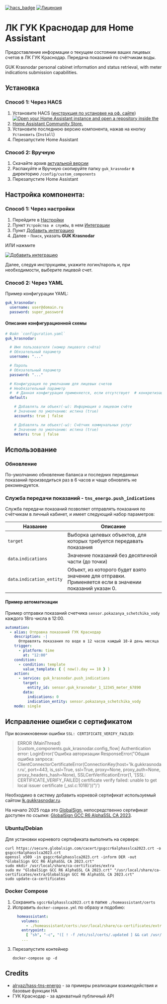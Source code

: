 [![hacs_badge](https://img.shields.io/badge/HACS-Custom-41BDF5.svg)](https://github.com/hacs/integration)
[![Лицензия](https://img.shields.io/badge/%D0%9B%D0%B8%D1%86%D0%B5%D0%BD%D0%B7%D0%B8%D1%8F-MIT-yellow.svg)](https://opensource.org/licenses/MIT)

# ЛК ГУК Краснодар для Home Assistant

Предоставление информации о текущем состоянии ваших лицевых счетов в ЛК ГУК Краснодар.
Передача показаний по счётчикам воды.

GUK Krasnodar personal cabinet information and status retrieval, with meter indications submission capabilities.

## Установка

### Способ 1: Через HACS

1. Установите HACS ([инструкция по установке на оф. сайте](https://hacs.xyz/docs/installation/installation/))
2. [![Open your Home Assistant instance and open a repository inside the Home Assistant Community Store.](https://my.home-assistant.io/badges/hacs_repository.svg)](https://my.home-assistant.io/redirect/hacs_repository/?owner=kirill-k2&repository=hass-guk-krasnodar&category=integration)
3. Установите последнюю версию компонента, нажав на кнопку `Установить` (`Install`)
4. Перезапустите Home Assistant

### Способ 2: Вручную

1. Скачайте архив [актуальной версии](https://github.com/kirill-k2/hass-guk-krasnodar/releases/latest)
2. Распакуйте и Вручную скопируйте папку `guk_krasnodar` в директорию `/config/custom_components`
3. Перезапустите Home Assistant

## Настройка компонента:

### Способ 1: Через настройки

1. Перейдите в [Настройки](https://my.home-assistant.io/redirect/config)
2. Пункт `Устройства и службы`, в нем [Интеграции](https://my.home-assistant.io/redirect/integrations)
3. Пункт [Добавить интеграцию](https://my.home-assistant.io/redirect/config_flow_start?domain=guk_krasnodar)
4. Далее - `Поиск`, указать **GUK Krasnodar**

ИЛИ нажмите

[![Добавить интеграцию](https://my.home-assistant.io/badges/config_flow_start.svg)](https://my.home-assistant.io/redirect/config_flow_start?domain=guk_krasnodar)

Далее, следуя инструкциям, укажите логин/пароль и, при необходимости, выберите лицевой счет.

### Способ 2: Через YAML

Пример конфигурации YAML:

```yaml
guk_krasnodar:
  username: user@domain.ru
  password: super_password
```

#### Описание конфигурационной схемы

```yaml
# Файл `configuration.yaml`
guk_krasnodar:

  # Имя пользователя (номер лицевого счёта)
  # Обязательный параметр
  username: "..."

  # Пароль
  # Обязательный параметр
  password: "..."

  # Конфигурация по умолчанию для лицевых счетов
  # Необязательный параметр
  #  # Данная конфигурация применяется, если отсутствует  # конкретизация, указанная в разделе `accounts`.
  default:

    # Добавлять ли объект(-ы): Информация о лицевом счёте
    # Значение по умолчанию: истина (true)
    accounts: true | false

    # Добавлять ли объект(-ы): Счётчик коммунальных услуг
    # Значение по умолчанию: истина (true)
    meters: true | false
```

## Использование

### Обновление

По-умолчанию обновление баланса и последних переданных показаний производиться раз в 6 часов и чаще обновлять не
рекомендуется.

### Служба передачи показаний - `tns_energo.push_indications`

Служба передачи показаний позволяет отправлять показания по счётчикам в личный кабинет, и
имеет следующий набор параметров:

| Название                   | Описание                                                                                               |
|----------------------------|--------------------------------------------------------------------------------------------------------|
| `target`                   | Выборка целевых объектов, для которых требуется передавать показания                                   |
| `data`.`indications`       | Значение показаний без десятичной части (до точки)                                                     |
| `data`.`indication_entity` | Объект, из которого будет взято значение для отправки. Применяется если в значении показаний указан 0. |

#### Пример автоматизации

Пример отправки показаний счетчика `sensor.pokazanya_schetchika_vody` каждого 18го числа в 12:00.

```yaml
automation:
  - alias: Отправка показаний ГУК Краснодар
    description: -|
      Отправлять показания по воде в 12 часов каждый 18-й день месяца
    trigger:
      - platform: time
        at: "12:00"
    condition:
      - condition: template
        value_template: { { now().day == 18 } }
    action:
      - service: guk_krasnodar.push_indications
        target:
          entity_id: sensor.guk_krasnodar_1_12345_meter_67890
        data:
          indications: 0
          indication_entity: sensor.pokazanya_schetchika_vody
    mode: single
```

## Исправление ошибки с сертификатом

При возникновении ошибки `SSL: CERTIFICATE_VERIFY_FAILED`:

> ERROR (MainThread) [custom_components.guk_krasnodar.config_flow] Authentication error: LoginError('Ошибка авторизации
> ResponseError("Общая ошибка запроса: ClientConnectorCertificateError(ConnectionKey(host=\'lk.gukkrasnodar.ru\',
> port=443, is_ssl=True, ssl=True, proxy=None, proxy_auth=None,
> proxy_headers_hash=None), SSLCertVerificationError(1, \'[SSL: CERTIFICATE_VERIFY_FAILED] certificate verify failed:
> unable to get local issuer certificate (_ssl.c:1018)\'))")')

Необходимо в систему добавить корневой сертификат используемый сайтом [lk.gukkrasnodar.ru](https://lk.gukkrasnodar.ru).

На начало 2025 года
это [GlobalSign](https://support.globalsign.com/ca-certificates/intermediate-certificates/alphassl-intermediate-certificates),
непосредственно сертификат доступен по
ссылке: [GlobalSign GCC R6 AlphaSSL CA 2023](https://secure.globalsign.com/cacert/gsgccr6alphasslca2023.crt).

### Ubuntu/Debian

Для установки корневого сертификата выполнить на сервере:

```shell
curl https://secure.globalsign.com/cacert/gsgccr6alphasslca2023.crt -o gsgccr6alphasslca2023.crt
openssl x509 -in gsgccr6alphasslca2023.crt -inform DER -out "GlobalSign GCC R6 AlphaSSL CA 2023.crt"
sudo mkdir /usr/local/share/ca-certificates/extra
sudo mv "GlobalSign GCC R6 AlphaSSL CA 2023.crt" "/usr/local/share/ca-certificates/extra/GlobalSign GCC R6 AlphaSSL CA 2023.crt"
sudo update-ca-certificates
```

### Docker Compose

1. Сохранить `sgccr6alphasslca2023.crt` в папке `./homeassistant/certs`
2. Исправить `docker-compose.yml` по образу и подобию:
    ```yml
      homeassistant:
        volumes:
          - ./homeassistant/certs:/usr/local/share/ca-certificates/extra:ro
        entrypoint:
          [ "sh", "-c", "([ ! -f /etc/ssl/certs/.updated ] && cat /usr/local/share/ca-certificates/extra/*.crt >> /etc/ssl/certs/ca-certificates.crt && touch /etc/ssl/certs/.updated ); /init" ]
        ...
    ```
3. Перезапустите контейнер
    ```shell
    docker-compose up -d    
    ```

## Credits

- [alryaz/hass-tns-energo](https://github.com/alryaz/hass-tns-energo) - за примеры реализации взаимодействия и базовые
  функции HA
- ГУК Краснодар - за адекватный публичный API
